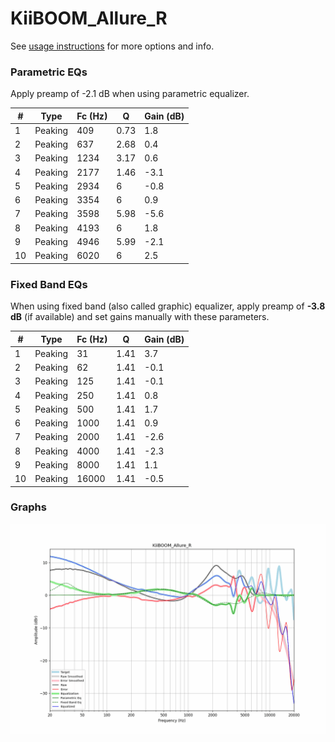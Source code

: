 # KiiBOOM_Allure_R
See [usage instructions](https://github.com/jaakkopasanen/AutoEq#usage) for more options and info.

### Parametric EQs
Apply preamp of -2.1 dB when using parametric equalizer.

|   # | Type    |   Fc (Hz) |    Q |   Gain (dB) |
|-----|---------|-----------|------|-------------|
|   1 | Peaking |       409 | 0.73 |         1.8 |
|   2 | Peaking |       637 | 2.68 |         0.4 |
|   3 | Peaking |      1234 | 3.17 |         0.6 |
|   4 | Peaking |      2177 | 1.46 |        -3.1 |
|   5 | Peaking |      2934 | 6    |        -0.8 |
|   6 | Peaking |      3354 | 6    |         0.9 |
|   7 | Peaking |      3598 | 5.98 |        -5.6 |
|   8 | Peaking |      4193 | 6    |         1.8 |
|   9 | Peaking |      4946 | 5.99 |        -2.1 |
|  10 | Peaking |      6020 | 6    |         2.5 |

### Fixed Band EQs
When using fixed band (also called graphic) equalizer, apply preamp of **-3.8 dB** (if available) and set gains manually with these parameters.

|   # | Type    |   Fc (Hz) |    Q |   Gain (dB) |
|-----|---------|-----------|------|-------------|
|   1 | Peaking |        31 | 1.41 |         3.7 |
|   2 | Peaking |        62 | 1.41 |        -0.1 |
|   3 | Peaking |       125 | 1.41 |        -0.1 |
|   4 | Peaking |       250 | 1.41 |         0.8 |
|   5 | Peaking |       500 | 1.41 |         1.7 |
|   6 | Peaking |      1000 | 1.41 |         0.9 |
|   7 | Peaking |      2000 | 1.41 |        -2.6 |
|   8 | Peaking |      4000 | 1.41 |        -2.3 |
|   9 | Peaking |      8000 | 1.41 |         1.1 |
|  10 | Peaking |     16000 | 1.41 |        -0.5 |

### Graphs
![](./KiiBOOM_Allure_R.png)
